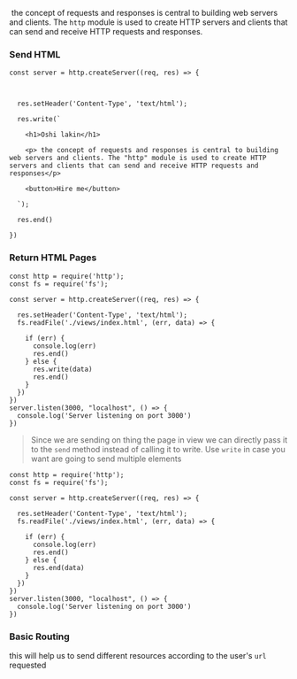  the concept of requests and responses is central to building web servers and clients. The `http` module is used to create HTTP servers and clients that can send and receive HTTP requests and responses.

### Send HTML
```node
const server = http.createServer((req, res) => {

  

  res.setHeader('Content-Type', 'text/html');

  res.write(`

    <h1>Oshi lakin</h1>

    <p> the concept of requests and responses is central to building web servers and clients. The "http" module is used to create HTTP servers and clients that can send and receive HTTP requests and responses</p>

    <button>Hire me</button>

  `);

  res.end()

})
```
### Return HTML Pages

```node
const http = require('http');
const fs = require('fs');

const server = http.createServer((req, res) => {

  res.setHeader('Content-Type', 'text/html');
  fs.readFile('./views/index.html', (err, data) => {

    if (err) {
      console.log(err)
      res.end()
    } else {
      res.write(data)
      res.end()
    }
  }) 
})
server.listen(3000, "localhost", () => {
  console.log('Server listening on port 3000')
})
```
> Since we are sending on thing the page in view we can directly pass it to the `send` method instead of calling it to write.
> Use `write` in case you want are going to send multiple elements

```node
const http = require('http');
const fs = require('fs');

const server = http.createServer((req, res) => {

  res.setHeader('Content-Type', 'text/html');
  fs.readFile('./views/index.html', (err, data) => {

    if (err) {
      console.log(err)
      res.end()
    } else {
      res.end(data)
    }
  }) 
})
server.listen(3000, "localhost", () => {
  console.log('Server listening on port 3000')
})
```

### Basic Routing
this will help us to send different resources according to the user's `url` requested